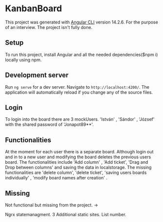 # KanbanBoard

This project was generated with [Angular CLI](https://github.com/angular/angular-cli) version 14.2.6.
For the purpose of an interview.
The project isn't fully done.

## Setup
To run this project, install Angular and all the needed dependencies($npm i) locally using npm.

## Development server

Run `ng serve` for a dev server. Navigate to `http://localhost:4200/`. The application will automatically reload if you change any of the source files.

## Login

To login into the board there are 3 mockUsers.
'István' , 'Sándor' , 'József'
with the shared password of
'Jonapot89**'.

## Functionalities

At the moment for each user there is a separate board.
Although login out and in to a new user and modifying the board deletes the previous users board.
The functionalities include 'Add column' , 'Add ticket', 'Drag and Drop between columns' and saving the data in localstorage.
The missing functionalities are 'delete column', 'delete ticket', 'saving users boards individually' , 'modify board names after creation' .

## Missing

Not functional but missing from the project. -> 

Ngrx statemanagment.
3 Additional static sites.
List number.


